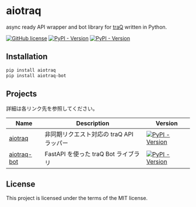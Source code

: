 # aiotraq

async ready API wrapper and bot library for [traQ](https://github.com/traPtitech/traQ) written in Python.

[![GitHub license](https://img.shields.io/badge/license-MIT-blue.svg)](https://github.com/toshi-pono/aiotraq/blob/main/LICENSE)
[![PyPI - Version](https://img.shields.io/pypi/v/aiotraq?label=aiotraq)](https://pypi.org/project/aiotraq/)
[![PyPI - Version](https://img.shields.io/pypi/v/aiotraq-bot?label=aiotraq-bot)](https://pypi.org/project/aiotraq-bot/)

## Installation

```bash
pip install aiotraq
pip install aiotraq-bot
```

## Projects

詳細は各リンク先を参照してください。

| Name                                                                    | Description                              | Version                                                                                                                 |
| ----------------------------------------------------------------------- | ---------------------------------------- | ----------------------------------------------------------------------------------------------------------------------- |
| [aiotraq](https://github.com/toshi-pono/aiotraq/tree/main/libs/aiotraq) | 非同期リクエスト対応の traQ API ラッパー | [![PyPI - Version](https://img.shields.io/pypi/v/aiotraq?label=aiotraq)](https://pypi.org/project/aiotraq/)             |
| [aiotraq-bot](https://github.com/toshi-pono/aiotraq/tree/main/libs/bot) | FastAPI を使った traQ Bot ライブラリ     | [![PyPI - Version](https://img.shields.io/pypi/v/aiotraq-bot?label=aiotraq-bot)](https://pypi.org/project/aiotraq-bot/) |

## License

This project is licensed under the terms of the MIT license.
